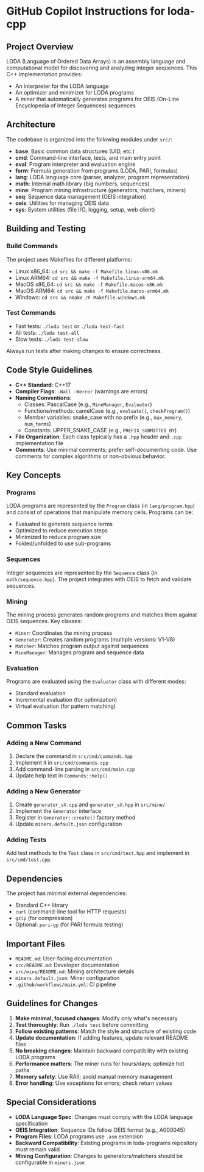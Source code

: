 # GitHub Copilot Instructions for loda-cpp

## Project Overview

LODA (Language of Ordered Data Arrays) is an assembly language and computational model for discovering and analyzing integer sequences. This C++ implementation provides:
- An interpreter for the LODA language
- An optimizer and minimizer for LODA programs
- A miner that automatically generates programs for OEIS (On-Line Encyclopedia of Integer Sequences) sequences

## Architecture

The codebase is organized into the following modules under `src/`:

- **base**: Basic common data structures (UID, etc.)
- **cmd**: Command-line interface, tests, and main entry point
- **eval**: Program interpreter and evaluation engine
- **form**: Formula generation from programs (LODA, PARI, formulas)
- **lang**: LODA language core (parser, analyzer, program representation)
- **math**: Internal math library (big numbers, sequences)
- **mine**: Program mining infrastructure (generators, matchers, miners)
- **seq**: Sequence data management (OEIS integration)
- **oeis**: Utilities for managing OEIS data
- **sys**: System utilities (file I/O, logging, setup, web client)

## Building and Testing

### Build Commands

The project uses Makefiles for different platforms:
- Linux x86_64: `cd src && make -f Makefile.linux-x86.mk`
- Linux ARM64: `cd src && make -f Makefile.linux-arm64.mk`
- MacOS x86_64: `cd src && make -f Makefile.macos-x86.mk`
- MacOS ARM64: `cd src && make -f Makefile.macos-arm64.mk`
- Windows: `cd src && nmake /F Makefile.windows.mk`

### Test Commands

- Fast tests: `./loda test` or `./loda test-fast`
- All tests: `./loda test-all`
- Slow tests: `./loda test-slow`

Always run tests after making changes to ensure correctness.

## Code Style Guidelines

- **C++ Standard**: C++17
- **Compiler Flags**: `-Wall -Werror` (warnings are errors)
- **Naming Conventions**:
  - Classes: PascalCase (e.g., `MineManager`, `Evaluator`)
  - Functions/methods: camelCase (e.g., `evaluate()`, `checkProgram()`)
  - Member variables: snake_case with no prefix (e.g., `max_memory`, `num_terms`)
  - Constants: UPPER_SNAKE_CASE (e.g., `PREFIX_SUBMITTED_BY`)
- **File Organization**: Each class typically has a `.hpp` header and `.cpp` implementation file
- **Comments**: Use minimal comments; prefer self-documenting code. Use comments for complex algorithms or non-obvious behavior.

## Key Concepts

### Programs
LODA programs are represented by the `Program` class (in `lang/program.hpp`) and consist of operations that manipulate memory cells. Programs can be:
- Evaluated to generate sequence terms
- Optimized to reduce execution steps
- Minimized to reduce program size
- Folded/unfolded to use sub-programs

### Sequences
Integer sequences are represented by the `Sequence` class (in `math/sequence.hpp`). The project integrates with OEIS to fetch and validate sequences.

### Mining
The mining process generates random programs and matches them against OEIS sequences. Key classes:
- `Miner`: Coordinates the mining process
- `Generator`: Creates random programs (multiple versions: V1-V8)
- `Matcher`: Matches program output against sequences
- `MineManager`: Manages program and sequence data

### Evaluation
Programs are evaluated using the `Evaluator` class with different modes:
- Standard evaluation
- Incremental evaluation (for optimization)
- Virtual evaluation (for pattern matching)

## Common Tasks

### Adding a New Command
1. Declare the command in `src/cmd/commands.hpp`
2. Implement it in `src/cmd/commands.cpp`
3. Add command-line parsing in `src/cmd/main.cpp`
4. Update help text in `Commands::help()`

### Adding a New Generator
1. Create `generator_vX.cpp` and `generator_vX.hpp` in `src/mine/`
2. Implement the `Generator` interface
3. Register in `Generator::create()` factory method
4. Update `miners.default.json` configuration

### Adding Tests
Add test methods to the `Test` class in `src/cmd/test.hpp` and implement in `src/cmd/test.cpp`.

## Dependencies

The project has minimal external dependencies:
- Standard C++ library
- `curl` (command-line tool for HTTP requests)
- `gzip` (for compression)
- Optional: `pari-gp` (for PARI formula testing)

## Important Files

- `README.md`: User-facing documentation
- `src/README.md`: Developer documentation
- `src/mine/README.md`: Mining architecture details
- `miners.default.json`: Miner configuration
- `.github/workflows/main.yml`: CI pipeline

## Guidelines for Changes

1. **Make minimal, focused changes**: Modify only what's necessary
2. **Test thoroughly**: Run `./loda test` before committing
3. **Follow existing patterns**: Match the style and structure of existing code
4. **Update documentation**: If adding features, update relevant README files
5. **No breaking changes**: Maintain backward compatibility with existing LODA programs
6. **Performance matters**: The miner runs for hours/days; optimize hot paths
7. **Memory safety**: Use RAII; avoid manual memory management
8. **Error handling**: Use exceptions for errors; check return values

## Special Considerations

- **LODA Language Spec**: Changes must comply with the LODA language specification
- **OEIS Integration**: Sequence IDs follow OEIS format (e.g., A000045)
- **Program Files**: LODA programs use `.asm` extension
- **Backward Compatibility**: Existing programs in loda-programs repository must remain valid
- **Mining Configuration**: Changes to generators/matchers should be configurable in `miners.json`
